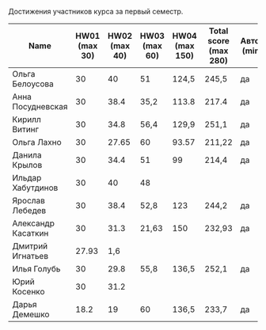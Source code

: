 Достижения участников курса за первый семестр.

| Name | HW01<br />(max 30) | HW02<br />(max 40) | HW03<br />(max 60) | HW04 <br />(max 150) | Total score<br />(max 280) | Автозачет<br />(min 210) | Допуск к зачету<br />(min 70) | зачет |
|--------------------|------|------|--------|------|--------------------------|--------------------------|-----------------------------|--------------|
| Ольга Белоусова     | 30 | 40 | 51 | 124,5 | 245,5 | да | неприменимо | да |
| Анна Посудневская   | 30 | 38.4 | 35,2 | 113.8 | 217.4 | да | неприменимо | да |
| Кирилл Витинг       | 30 | 34.8 | 56,4 | 129,9 | 251,1 | да | неприменимо | да |
| Ольга Лахно         | 30 | 27.65 | 60 | 93.57 | 211,22 | да | неприменимо | да |
| Данила Крылов       | 30 | 34.4 | 51 | 99 | 214,4 | да | неприменимо | да |
| Ильдар Хабутдинов   | 30 | 40 | 48 |                      |                            |                          |  |       |
| Ярослав Лебедев     | 30 | 38.4 | 52,8 | 123 | 244,2 | да | неприменимо | да |
| Александр Касаткин  | 30 | 31.3 | 21,63 | 150 | 232,93 | да | неприменимо | да |
| Дмитрий Игнатьев    | 27.93 | 1,6 |                    |                      |                            |                          |  |       |
| Илья Голубь         | 30 | 29.8 | 55,8 | 136,5 | 252,1 | да | неприменимо | да |
| Юрий Косенко        | 30 | 31.2 |                    |                      |                            |                          |  |       |
| Дарья Демешко       | 18.2 | 19 | 60 | 136,5 | 233,7 | да | неприменимо | да |
